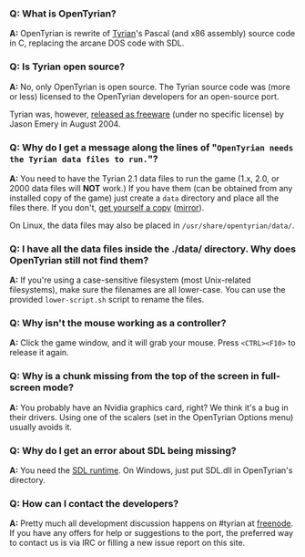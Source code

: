 ### Q:  What is OpenTyrian? ###

**A:**  OpenTyrian is rewrite of [Tyrian](http://en.wikipedia.org/wiki/Tyrian_(video_game))'s Pascal (and x86 assembly) source code in C, replacing the arcane DOS code with SDL.

### Q:  Is Tyrian open source? ###

**A:**  No, only OpenTyrian is open source.  The Tyrian source code was (more or less) licensed to the OpenTyrian developers for an open-source port.

Tyrian was, however, [released as freeware](http://www.freewebs.com/worldtreegames/) (under no specific license) by Jason Emery in August 2004.

### Q:  Why do I get a message along the lines of "`OpenTyrian needs the Tyrian data files to run.`"? ###

**A:**  You need to have the Tyrian 2.1 data files to run the game (1.x, 2.0, or 2000 data files will **NOT** work.)  If you have them (can be obtained from any installed copy of the game) just create a `data` directory and place all the files there.  If you don't, [get yourself a copy](http://sites.google.com/a/camanis.net/opentyrian/tyrian/tyrian21.zip) ([mirror](http://camanis.net/tyrian/tyrian21.zip)).

On Linux, the data files may also be placed in `/usr/share/opentyrian/data/`.

### Q:  I have all the data files inside the ./data/ directory.  Why does OpenTyrian still not find them? ###

**A:**  If you're using a case-sensitive filesystem (most Unix-related filesystems), make sure the filenames are all lower-case. You can use the provided `lower-script.sh` script to rename the files.

### Q:  Why isn't the mouse working as a controller? ###

**A:**  Click the game window, and it will grab your mouse.  Press `<CTRL><F10>` to release it again.

### Q:  Why is a chunk missing from the top of the screen in full-screen mode? ###

**A:**  You probably have an Nvidia graphics card, right?  We think it's a bug in their drivers.  Using one of the scalers (set in the OpenTyrian Options menu) usually avoids it.

### Q:  Why do I get an error about SDL being missing? ###

**A:**  You need the [SDL runtime](http://www.libsdl.org/download.php).  On Windows, just put SDL.dll in OpenTyrian's directory.

### Q:  How can I contact the developers? ###

**A:**  Pretty much all development discussion happens on #tyrian at [freenode](http://freenode.net/). If you have any offers for help or suggestions to the port, the preferred way to contact us is via IRC or filling a new issue report on this site.